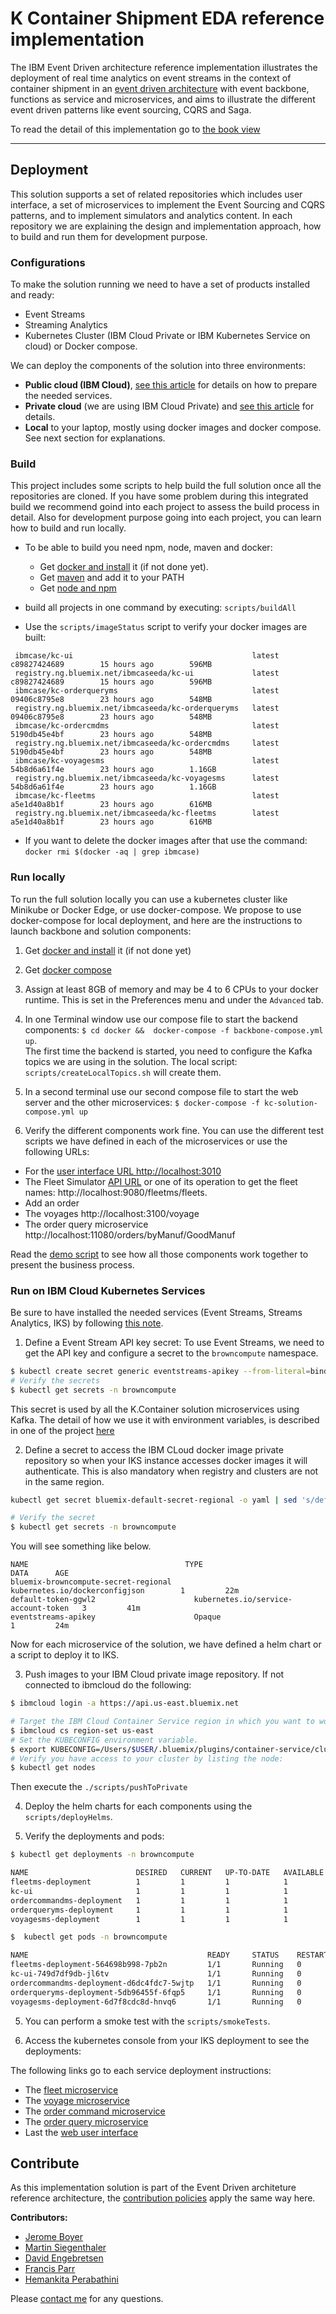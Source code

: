 # K Container Shipment EDA reference implementation

The IBM Event Driven architecture reference implementation illustrates the deployment of real time analytics on event streams in the context of container shipment in an [event driven architecture](https://github.com/ibm-cloud-architecture/refarch-eda) with event backbone, functions as service and microservices, and aims to illustrate the different event driven patterns like event sourcing, CQRS and Saga.

To read the detail of this implementation go to [the book view](ibm-cloud-architecture.github.io/refarch-kc)


--- 

## Deployment

This solution supports a set of related repositories which includes user interface, a set of microservices to implement the Event Sourcing and CQRS patterns, and to implement simulators and analytics content.
In each repository we are explaining the design and implementation approach, how to build and run them for development purpose.

### Configurations

To make the solution running we need to have a set of products installed and ready:
* Event Streams
* Streaming Analytics
* Kubernetes Cluster (IBM Cloud Private or IBM Kubernetes Service on cloud) or Docker compose.

We can deploy the components of the solution into three environments:

* **Public cloud (IBM Cloud)**, [see this article](docs/prepare-ibm-cloud.md) for details on how to prepare the needed services.
* **Private cloud** (we are using IBM Cloud Private) and [see this article](docs/prepare-icp.md) for details.
* **Local** to your laptop, mostly using docker images and docker compose. See next section for explanations.

### Build
This project includes some scripts to help build the full solution once all the repositories are cloned. If you have some problem during this integrated build we recommend goind into each project to assess the build process in detail. Also for development purpose going into each project, you can learn how to build and run locally.

* To be able to build you need npm, node, maven and docker:
  * Get [docker and install](https://docs.docker.com/install/) it (if not done yet).
  * Get [maven](https://maven.apache.org/install.html) and add it to your PATH
  * Get [node and npm](https://nodejs.org/en/)

* build all projects in one command by executing: `scripts/buildAll`
* Use the `scripts/imageStatus` script to verify your docker images are built:

```
 ibmcase/kc-ui                                        latest              c89827424689        15 hours ago        596MB  
 registry.ng.bluemix.net/ibmcaseeda/kc-ui             latest              c89827424689        15 hours ago        596MB  
 ibmcase/kc-orderqueryms                              latest              09406c8795e8        23 hours ago        548MB   
 registry.ng.bluemix.net/ibmcaseeda/kc-orderqueryms   latest              09406c8795e8        23 hours ago        548MB   
 ibmcase/kc-ordercmdms                                latest              5190db45e4bf        23 hours ago        548MB   
 registry.ng.bluemix.net/ibmcaseeda/kc-ordercmdms     latest              5190db45e4bf        23 hours ago        548MB   
 ibmcase/kc-voyagesms                                 latest              54b8d6a61f4e        23 hours ago        1.16GB   
 registry.ng.bluemix.net/ibmcaseeda/kc-voyagesms      latest              54b8d6a61f4e        23 hours ago        1.16GB   
 ibmcase/kc-fleetms                                   latest              a5e1d40a8b1f        23 hours ago        616MB   
 registry.ng.bluemix.net/ibmcaseeda/kc-fleetms        latest              a5e1d40a8b1f        23 hours ago        616MB   
```

* If you want to delete the docker images after that use the command:
`docker rmi $(docker -aq | grep ibmcase)`

### Run locally

To run the full solution locally you can use a kubernetes cluster like Minikube or Docker Edge, or use docker-compose. We propose to use docker-compose for local deployment, and here are the instructions to launch backbone and solution components:

1. Get [docker and install](https://docs.docker.com/install/) it (if not done yet)
1. Get [docker compose](https://docs.docker.com/compose/install/)
1. Assign at least 8GB of memory and may be 4 to 6 CPUs to your docker runtime. This is set in the Preferences menu and under the `Advanced` tab.
1. In one Terminal window use our compose file to start the backend components: `$ cd docker &&  docker-compose -f backbone-compose.yml up`.    
The first time the backend is started, you need to configure the Kafka topics we are using in the solution. The local script: `scripts/createLocalTopics.sh` will create them.

1. In a second terminal use our second compose file to start the web server and the other microservices: `$ docker-compose -f kc-solution-compose.yml up`

1. Verify the different components work fine. You can use the different test scripts we have defined in each of the microservices or use the following URLs:
  * For the [user interface URL http://localhost:3010](http://localhost:3010)
  * The Fleet Simulator [API URL](http://localhost:9080/api/explorer/) or one of its operation to get the fleet names: http://localhost:9080/fleetms/fleets.
  * Add an order
  * The voyages http://localhost:3100/voyage
  * The order query microservice http://localhost:11080/orders/byManuf/GoodManuf
  
Read the [demo script](./docs/demo.md) to see how all those components work together to present the business process.

### Run on IBM Cloud Kubernetes Services

Be sure to have installed the needed services (Event Streams, Streams Analytics, IKS) by following [this note](docs/prepare-ibm-cloud.md). 

1. Define a Event Stream API key secret: To use Event Streams, we need to get the API key and configure a secret to the `browncompute` namespace.  

  ```sh
  $ kubectl create secret generic eventstreams-apikey --from-literal=binding='<replace with api key>' -n browncompute
  # Verify the secrets
  $ kubectl get secrets -n browncompute
  ```  
  This secret is used by all the K.Container solution microservices using Kafka. The detail of how we use it with environment variables, is described in one of the project [here](https://github.com/ibm-cloud-architecture/refarch-kc-ms/blob/master/fleet-ms/README.md#run-on-ibm-cloud-with-kubernetes-service)  

2. Define a secret to access the IBM CLoud docker image private repository so when your IKS instance accesses docker images it will authenticate. This is also mandatory when registry and clusters are not in the same region.
  ```sh
  kubectl get secret bluemix-default-secret-regional -o yaml | sed 's/default/browncompute/g' | kubectl -n browncompute create -f -

  # Verify the secret 
  $ kubectl get secrets -n browncompute
  ```
 
You will see something like below.

```
NAME                                   TYPE                                  DATA      AGE
bluemix-browncompute-secret-regional     kubernetes.io/dockerconfigjson        1         22m
default-token-ggwl2                      kubernetes.io/service-account-token   3         41m
eventstreams-apikey                      Opaque                                1         24m
```

Now for each microservice of the solution, we have defined a helm chart or a script to deploy it to IKS. 

3. Push images to your IBM Cloud private image repository. If not connected to ibmcloud do the following:
  ```sh
  $ ibmcloud login -a https://api.us-east.bluemix.net

  # Target the IBM Cloud Container Service region in which you want to work.
  $ ibmcloud cs region-set us-east
  # Set the KUBECONFIG environment variable.
  $ export KUBECONFIG=/Users/$USER/.bluemix/plugins/container-service/clusters/fabio-wdc-07/kube-config-wdc07-fabio-wdc-07.yml
  # Verify you have access to your cluster by listing the node:
  $ kubectl get nodes
  ```
  Then execute the `./scripts/pushToPrivate`
  
4. Deploy the helm charts for each components using the `scripts/deployHelms`. 

5. Verify the deployments and pods:
```sh
$ kubectl get deployments -n browncompute

NAME                        DESIRED   CURRENT   UP-TO-DATE   AVAILABLE   AGE
fleetms-deployment          1         1         1            1           23h
kc-ui                       1         1         1            1           18h
ordercommandms-deployment   1         1         1            1           1d
orderqueryms-deployment     1         1         1            1           23h
voyagesms-deployment        1         1         1            1           19h

$  kubectl get pods -n browncompute

NAME                                        READY     STATUS    RESTARTS   AGE
fleetms-deployment-564698b998-7pb2n         1/1       Running   0          23h
kc-ui-749d7df9db-jl6tv                      1/1       Running   0          14h
ordercommandms-deployment-d6dc4fdc7-5wjtp   1/1       Running   0          1d
orderqueryms-deployment-5db96455f-6fqp5     1/1       Running   0          23h
voyagesms-deployment-6d7f8cdc8d-hnvq6       1/1       Running   0          19h
```

5. You can perform a smoke test with the `scripts/smokeTests`. 

6. Access the kubernetes console from your IKS deployment to see the deployments: 


The following links go to each service deployment instructions:

* The [fleet microservice](https://github.com/ibm-cloud-architecture/refarch-kc-ms/tree/master/fleet-ms#run-on-ibm-cloud-with-kubernetes-service)
* The [voyage microservice](https://github.com/ibm-cloud-architecture/refarch-kc-ms/tree/master/voyages-ms#run-on-ibm-cloud-with-kubernetes-service)
* The [order command microservice](https://github.com/ibm-cloud-architecture/refarch-kc-order-ms/tree/master/order-command-ms#run-on-ibm-cloud-with-kubernetes-service)
* The [order query microservice](https://github.com/ibm-cloud-architecture/refarch-kc-order-ms/tree/master/order-query-ms#run-on-ibm-cloud-with-kubernetes-service)
* Last the [web user interface](https://github.com/ibm-cloud-architecture/refarch-kc-ui#deploy-on-ibm-cloud-iks)

## Contribute

As this implementation solution is part of the Event Driven architeture reference architecture, the [contribution policies](./CONTRIBUTING.md) apply the same way here.

**Contributors:**
* [Jerome Boyer](https://www.linkedin.com/in/jeromeboyer/)
* [Martin Siegenthaler](https://www.linkedin.com/in/martin-siegenthaler-7654184/)
* [David Engebretsen](https://www.linkedin.com/in/david-engebretsen/)
* [Francis Parr](https://www.linkedin.com/in/francis-parr-26041924)
* [Hemankita Perabathini](https://www.linkedin.com/in/hemankita-perabathini/)

Please [contact me](mailto:boyerje@us.ibm.com) for any questions.
